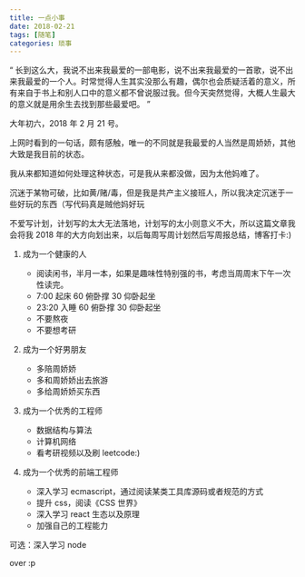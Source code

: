 ```yaml
---
title: 一点小事
date: 2018-02-21
tags: [随笔]
categories: 琐事
---
```


“ 长到这么大，我说不出来我最爱的一部电影，说不出来我最爱的一首歌，说不出来我最爱的一个人。时常觉得人生其实没那么有趣，偶尔也会质疑活着的意义，所有来自于书上和别人口中的意义都不曾说服过我。但今天突然觉得，大概人生最大的意义就是用余生去找到那些最爱吧。 ”

大年初六，2018 年 2 月 21 号。

上网时看到的一句话，颇有感触，唯一的不同就是我最爱的人当然是周娇娇，其他大致是我目前的状态。

我从来都知道如何处理这种状态，可是我从来都没做，因为太他妈难了。

沉迷于某物可破，比如黄/赌/毒，但是我是共产主义接班人，所以我决定沉迷于一些好玩的东西（写代码真是贼他妈好玩

不爱写计划，计划写的太大无法落地，计划写的太小则意义不大，所以这篇文章我会将我 2018 年的大方向划出来，以后每周写周计划然后写周报总结，博客打卡:)

1.  成为一个健康的人

    - 阅读闲书，半月一本，如果是趣味性特别强的书，考虑当周周末下午一次性读完。
    - 7:00 起床 60 俯卧撑 30 仰卧起坐
    - 23:20 入睡 60 俯卧撑 30 仰卧起坐
    - 不要熬夜
    - 不要想考研

2.  成为一个好男朋友

    - 多陪周娇娇
    - 多和周娇娇出去旅游
    - 多给周娇娇买东西

3.  成为一个优秀的工程师

    - 数据结构与算法
    - 计算机网络
    - 看考研视频以及刷 leetcode:)

4.  成为一个优秀的前端工程师
    - 深入学习 ecmascript，通过阅读某类工具库源码或者规范的方式
    - 提升 css，阅读《CSS 世界》
    - 深入学习 react 生态以及原理
    - 加强自己的工程能力

可选：深入学习 node

over :p
